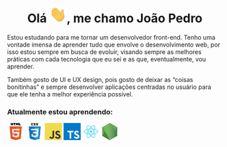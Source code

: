 <h1 align="center">Olá <img src="https://raw.githubusercontent.com/ABSphreak/ABSphreak/master/gifs/Hi.gif" width="40px" />, me chamo João Pedro</h1>

Estou estudando para me tornar um desenvolvedor front-end. Tenho uma vontade imensa de aprender tudo que envolve o desenvolvimento web, por isso estou sempre em busca de evoluir, visando sempre as melhores práticas com cada tecnologia que eu sei e as que, eventualmente, vou aprender.

Também gosto de UI e UX design, pois gosto de deixar as “coisas bonitinhas” e sempre desenvolver aplicações centradas no usuário para que ele tenha a melhor experiência possível. 

### **Atualmente estou aprendendo:**

<p align="left">
<img src="https://raw.githubusercontent.com/github/explore/80688e429a7d4ef2fca1e82350fe8e3517d3494d/topics/html/html.png" alt="HTML5" width="40" height="40"/>

<img src="https://raw.githubusercontent.com/github/explore/80688e429a7d4ef2fca1e82350fe8e3517d3494d/topics/css/css.png" alt="CSS3" width="40" height="40"/>

<img src="https://raw.githubusercontent.com/github/explore/80688e429a7d4ef2fca1e82350fe8e3517d3494d/topics/javascript/javascript.png" alt="JavaScript" width="40" height="40"/>

<img src="https://raw.githubusercontent.com/github/explore/80688e429a7d4ef2fca1e82350fe8e3517d3494d/topics/typescript/typescript.png" alt="TypeScript" width="40" height="40"/>

<img src="https://raw.githubusercontent.com/github/explore/80688e429a7d4ef2fca1e82350fe8e3517d3494d/topics/react/react.png" alt="ReactJS" width="40" height="40"/>

<img src="https://raw.githubusercontent.com/github/explore/80688e429a7d4ef2fca1e82350fe8e3517d3494d/topics/nodejs/nodejs.png" alt="NodeJS" width="40" height="40"/>

</p>
